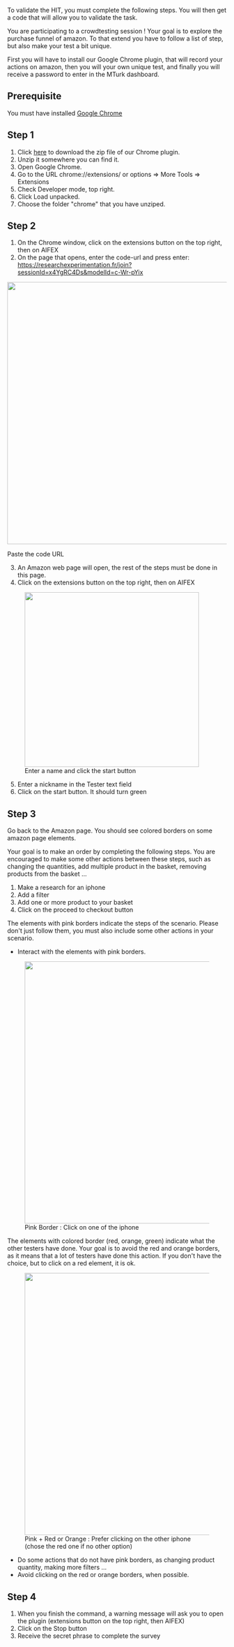 

To validate the HIT, you must complete the following steps. You will then get a code that will allow you to validate the task.

You are participating to a crowdtesting session ! Your goal is to explore the purchase funnel of amazon. To that extend you have to follow a list of step, but also make your test a bit unique.

First you will have to install our Google Chrome plugin, that will record your actions on amazon, then you will your own unique test, and finally you will receive a password to enter in the MTurk dashboard.

<h2>Prerequisite</h2>
You must have installed <a href="https://www.google.com/chrome/fast-and-secure/">Google Chrome</a> 

<h2>Step 1</h2>

1. Click <a href="/static/chromeExtension.zip" download="chromeExtension">here</a> to download the zip file of our Chrome plugin.
2. Unzip it somewhere you can find it.
3. Open Google Chrome.
4. Go to the URL chrome://extensions/ or options => More Tools => Extensions 
5. Check Developer mode, top right.
6. Click Load unpacked.
7. Choose the folder "chrome" that you have unziped.

<h2>Step 2</h2>

1. On the Chrome window, click on the extensions button on the top right, then on AIFEX
2. On the page that opens, enter the code-url and press enter: https://researchexperimentation.fr/join?sessionId=x4YgRC4Ds&modelId=c-Wr-pYix

<img src="/static/images/connect.png"
    width="600"
    />
    <figcaption>Paste the code URL</figcaption>
</figure>

3. An Amazon web page will open, the rest of the steps must be done in this page.
4. Click on the extensions button on the top right, then on AIFEX

<figure>
<img src="/static/images/record.png"
    width="400"
    />
    <figcaption>Enter a name and click the start button</figcaption>
</figure>

5. Enter a nickname in the Tester text field
6. Click on the start button. It should turn green
 
<h2>Step 3</h2>
Go back to the Amazon page. You should see colored borders on some amazon page elements.


Your goal is to make an order by completing the following steps. You are encouraged to make some other actions between these steps, such as changing the quantities, add multiple product in the basket, removing products from the basket ...
1. Make a research for an iphone
2. Add a filter
4. Add one or more product to your basket
5. Click on the proceed to checkout button


The elements with pink borders indicate the steps of the scenario. Please don't just follow them, you must also include some other actions in your scenario. 

* Interact with the elements with pink borders.

<figure>
<img src="/static/images/guide.png"
    width="600"
    />
    <figcaption>Pink Border : Click on one of the iphone</figcaption>
</figure>

The elements with colored border (red, orange, green) indicate what the other testers have done. 
Your goal is to avoid the red and orange borders, as it means that a lot of testers have done this action.
If you don't have the choice, but to click on a red element, it is ok.

<figure>
<img src="/static/images/red_color.png"
    width="600"   />
    <figcaption>Pink + Red or Orange : Prefer clicking on the other iphone (chose the red one if no other option)</figcaption>

</figure>

* Do some actions that do not have pink borders, as changing product quantity, making more filters ...
* Avoid clicking on the red or orange borders, when possible.


<h2>Step 4</h2>

1. When you finish the command, a warning message will ask you to open the plugin (extensions button on the top right, then AIFEX)
2. Click on the Stop button
3. Receive the secret phrase to complete the survey
